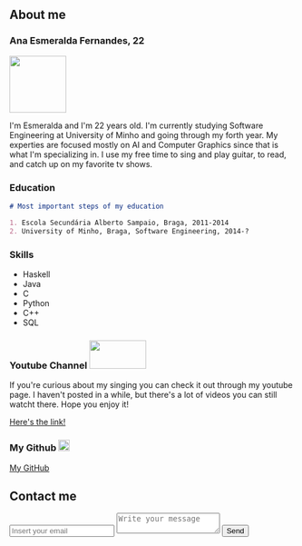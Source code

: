 ## About me
### Ana Esmeralda Fernandes, 22

<img src="https://avatars3.githubusercontent.com/u/18233346?s=400&u=b7cf4b9b58830c7d74bd912345c1d80304586a5e&v=4" data-canonical-src="https://avatars3.githubusercontent.com/u/18233346?s=400&u=b7cf4b9b58830c7d74bd912345c1d80304586a5e&v=4" width="100" height="100" />

I'm Esmeralda and I'm 22 years old. I'm currently studying Software Engineering at University of Minho and going through my forth year. My experties are focused mostly on AI and Computer Graphics since that is what I'm specializing in. I use my free time to sing and play guitar, to read, and catch up on my favorite tv shows.

### Education
```markdown
# Most important steps of my education

1. Escola Secundária Alberto Sampaio, Braga, 2011-2014
2. University of Minho, Braga, Software Engineering, 2014-?
```

### Skills
<div id="skills">
        <ul>
            <li>Haskell</li>
            <li>Java</li>
            <li>C</li>
            <li>Python</li>
            <li>C++</li>
            <li>SQL</li>
        </ul>
    </div>

### Youtube Channel <img src="https://www.youtube.com/yt/about/media/images/brand-resources/icons/YouTube-icon-our_icon.png" data-canonical-src="https://www.youtube.com/yt/about/media/images/brand-resources/icons/YouTube-icon-our_icon.png" width="100" height="50" />


If you're curious about my singing you can check it out through my youtube page. I haven't posted in a while, but there's a lot of videos you can still watcht there. Hope you enjoy it!

<a href="https://www.youtube.com/channel/UC30qV4cJNGbhJQj-z3PJw4w">Here's the link!</a>

### My Github <img src="https://cdn1.iconfinder.com/data/icons/logotypes/32/github-512.png" data-canonical-src="https://cdn1.iconfinder.com/data/icons/logotypes/32/github-512.png" width="20" height="20" />

<a href="https://github.com/AnnieEm">My GitHub</a>

<div id="contact">
        <h2>Contact me</h2>
        <div id="contact-form">
            <form method="POST" action="https://formspree.io/annie.eaf@gmail.com">
                <input type="hidden" name="_subject" value="Contact request from personal website" />
                <input type="email" name="_replyto" placeholder="Insert your email" required>
                <textarea name="message" placeholder="Write your message" required></textarea>
                <button type="submit">Send</button>
            </form>
        </div>
  </div>
